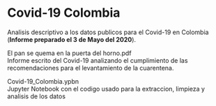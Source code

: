 # Covid-19 Colombia
Analisis descriptivo a los datos publicos para el Covid-19 en Colombia <br/>
(**Informe preparado el 3 de Mayo del 2020**).

El pan se quema en la puerta del horno.pdf <br/>
Informe escrito del Covid-19 analizando el cumplimiento de las recomendaciones para el levantamiento de la cuarentena. 

Covid-19_Colombia.ypbn <br/>
Jupyter Notebook con el codigo usado para la extraccion, limpieza y analisis de los datos 


